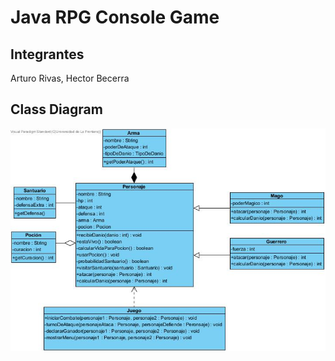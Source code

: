# Java RPG Console Game

## Integrantes

Arturo Rivas, Hector Becerra

## Class Diagram

![Class Diagram](class.jpg)

